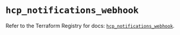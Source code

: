 # `hcp_notifications_webhook`

Refer to the Terraform Registry for docs: [`hcp_notifications_webhook`](https://registry.terraform.io/providers/hashicorp/hcp/0.84.1/docs/resources/notifications_webhook).
